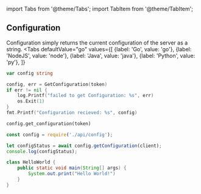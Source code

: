 import Tabs from '@theme/Tabs';
import TabItem from '@theme/TabItem';

## Configuration

Configuration simply returns the current configuration of the server
as a string.
<Tabs
  defaultValue="go"
  values={[
      {label: 'Go', value: 'go'},
      {label: 'NodeJS', value: 'node'},
      {label: 'Java', value: 'java'},
      {label: 'Python', value: 'py'},
    ]}
>
<TabItem value="go">

```go
var config string

config, err = GetConfiguration(token)
if err != nil {
    log.Printf("failed to get Configuration: %s", err)
    os.Exit(1)
}
fmt.Printf("Configuration recieved: %s", config)
```
</TabItem>
<TabItem value="py">

```py
config.get_configuration(token)
```

</TabItem>
<TabItem value="node">

```javascript
const config = require('./api/config');

let configStatus = await config.getConfiguration(client);
console.log(configStatus);
```

</TabItem>
<TabItem value="java">

```java
class HelloWorld {
    public static void main(String[] args) {
        System.out.print("Hello World!")
    }
}
```
</TabItem>
</Tabs>

